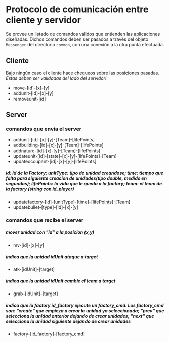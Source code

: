 # Protocolo de comunicación entre cliente y servidor

Se provee un listado de comandos válidos que entienden las aplicaciones diseñadas. Dichos comandos deben ser pasados a través del objeto `Messenger` del directorio `common`, con una conexión a la otra punta efectuada.

## Cliente
Bajo ningún caso el cliente hace chequeos sobre las posiciones pasadas. *Estas deben ser validadas del lado del servidor!*

- move-[id]-[x]-[y]
- addunit-[id]-[x]-[y]
- removeunit-[id]


## Server

### comandos que envia el server
- addunit-[id]-[x]-[y]-[Team]-[lifePoints]
- addbuilding-[id]-[x]-[y]-[Team]-[lifePoints]
- addnature-[id]-[x]-[y]-[Team]-[lifePoints]
- updateunit-[id]-[state]-[x]-[y]-[lifePoints]-[Team]
- updateoccupant-[id]-[x]-[y]-[lifePoints]
##### id: id de la Factory; unitType: tipo de unidad creandose; time: tiempo que falta para siguiente creacion de unidades(tipo double, medido en segundos); lifePoints: la vida que le queda a la factory; team: el team de la factory (string con id_player)
- updatefactory-[id]-[unitType]-[time]-[lifePoints]-[Team]
- updatebullet-[type]-[id]-[x]-[y]

### comandos que recibe el server
##### mover unidad con "id" a la posicion (x,y)
- mv-[id]-[x]-[y]
##### indica que la unidad idUnit ataque a target
- atk-[idUnit]-[target]
##### indica que la unidad idUnit cambie el team a target
- grab-[idUnit]-[target]
##### indica que la factory id_factory ejecute un factory_cmd. Los factory_cmd son: "create" que empieza a crear la unidad ya seleccionada; "prev" que selecciona la unidad anterior dejando de crear unidades; "next" que selecciona la unidad siguiente dejando de crear unidades
- factory-[id_factory]-[factory_cmd]